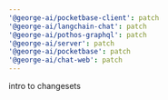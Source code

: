 ```yaml
---
'@george-ai/pocketbase-client': patch
'@george-ai/langchain-chat': patch
'@george-ai/pothos-graphql': patch
'@george-ai/server': patch
'@george-ai/pocketbase': patch
'@george-ai/chat-web': patch
---
```


intro to changesets
